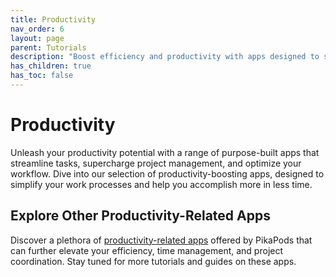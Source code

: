 ```yaml
---
title: Productivity
nav_order: 6
layout: page
parent: Tutorials
description: "Boost efficiency and productivity with apps designed to streamline tasks, manage projects, optimize workflow."
has_children: true
has_toc: false
---
```


# Productivity

Unleash your productivity potential with a range of purpose-built apps that streamline tasks, supercharge project management, and optimize your workflow. Dive into our selection of productivity-boosting apps, designed to simplify your work processes and help you accomplish more in less time.

## Explore Other Productivity-Related Apps

Discover a plethora of [productivity-related apps](https://www.pikapods.com/apps#productivity) offered by PikaPods that can further elevate your efficiency, time management, and project coordination. Stay tuned for more tutorials and guides on these apps.
